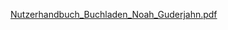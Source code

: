 [Nutzerhandbuch_Buchladen_Noah_Guderjahn.pdf](https://github.com/NoahYannis/buchladen_php/files/15210405/Nutzerhandbuch_Buchladen_Noah_Guderjahn.pdf)
